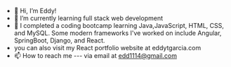 - 👋 Hi, I’m Eddy!
- 👀 I’m currently learning full stack web development
- 🌱 I completed a coding bootcamp learning Java,JavaScript, HTML, CSS, and MySQL. Some modern frameworks I've worked on include Angular, SpringBoot, Django, and React.
- you can also visit my React portfolio website at eddytgarcia.com
- 📫 How to reach me --- via email at edd1114@gmail.com

<!---
educia27/educia27 is a ✨ special ✨ repository because its `README.md` (this file) appears on your GitHub profile.
You can click the Preview link to take a look at your changes.
--->

